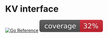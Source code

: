 # KV interface

[![Go Reference](https://pkg.go.dev/badge/github.com/royalcat/kv.svg)](https://pkg.go.dev/github.com/royalcat/kv)
![coverage](https://raw.githubusercontent.com/royalcat/kv/badges/.badges/master/coverage.svg)
